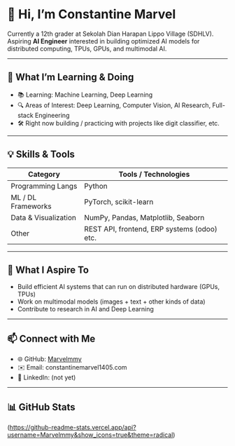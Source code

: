 # 👋 Hi, I’m Constantine Marvel

Currently a 12th grader at Sekolah Dian Harapan Lippo Village (SDHLV).  
Aspiring **AI Engineer** interested in building optimized AI models for distributed computing, TPUs, GPUs, and multimodal AI.

---

## 🚀 What I’m Learning & Doing

- 📚 Learning: Machine Learning, Deep Learning  
- 🔍 Areas of Interest: Deep Learning, Computer Vision, AI Research, Full-stack Engineering  
- 🛠 Right now building / practicing with projects like digit classifier, etc.

---

## 💡 Skills & Tools

| Category | Tools / Technologies |
|----------|------------------------|
| Programming Langs | Python |
| ML / DL Frameworks | PyTorch, scikit-learn |
| Data & Visualization | NumPy, Pandas, Matplotlib, Seaborn |
| Other | REST API, frontend, ERP systems (odoo) etc. |

---

## 🔭 What I Aspire To

- Build efficient AI systems that can run on distributed hardware (GPUs, TPUs)  
- Work on multimodal models (images + text + other kinds of data)  
- Contribute to research in AI and Deep Learning  

---

## 📫 Connect with Me

- 🌐 GitHub: [Marvelmmy](https://github.com/Marvelmmy)  
- ✉️ Email: constantinemarvel1405.com  
- 🔗 LinkedIn: (not yet)

---

## 📊 GitHub Stats

(https://github-readme-stats.vercel.app/api?username=Marvelmmy&show_icons=true&theme=radical)
